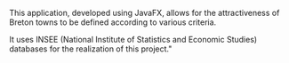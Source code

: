 This application, developed using JavaFX, allows for the attractiveness of Breton towns to be defined according to various criteria.

It uses INSEE (National Institute of Statistics and Economic Studies) databases for the realization of this project."
